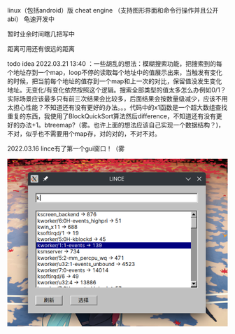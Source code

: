 linux（包括android）版 cheat engine （支持图形界面和命令行操作并且公开abi） 龟速开发中

暂时业余时间瞎几把写中

距离可用还有很远的距离

todo idea 2022.03.21 13:40 ：一些胡乱的想法：模糊搜索功能，把搜索到的每个地址存到一个map，loop不停的读取每个地址中的值展示出来，当触发有变化的时候，把当前每个地址的值存到一个map和上一次的对比，保留值没发生变化地址。无变化/有变化依然按照这个逻辑。搜索全部类型的值太多怎么办例如0/1？实际场景应该最多只有前三次结果会比较多，后面结果会按数量级减少，应该不用太担心性能？不知道还有没有更好的办法。。。代码中的x1函数是一个超大数组查找重复的东西，我使用了BlockQuickSort算法然后difference，不知道还有没有更好的办法+1。btreemap?（雾。也许上面的想法应该自己实现一个数据结构？)，不对，似乎也不需要用个map存，对的对的，不对不对。

2022.03.16 lince有了第一个gui窗口！（雾

![1.img](img/1.png)